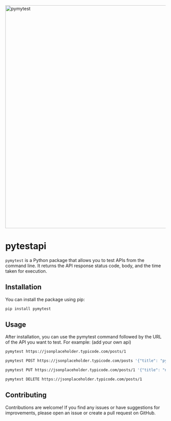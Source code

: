 <img width="700" alt="pymytest" src="https://github.com/prasadjivane/pymytest/assets/26869583/34f71b86-c96f-4628-815b-32914b8502d3">


# pytestapi

`pymytest` is a Python package that allows you to test APIs from the command line. It returns the API response status code, body, and the time taken for execution.

## Installation

You can install the package using pip:

```bash
pip install pymytest
```

## Usage

After installation, you can use the pymytest command followed by the URL of the API you want to test. For example: (add your own api)

```bash 
pymytest https://jsonplaceholder.typicode.com/posts/1

pymytest POST https://jsonplaceholder.typicode.com/posts '{"title": "pymytest", "body": "now", "userId": 1}'

pymytest PUT https://jsonplaceholder.typicode.com/posts/1 '{"title": "nnow", "body": "pymytest", "userId": 1}'

pymytest DELETE https://jsonplaceholder.typicode.com/posts/1
```

## Contributing

Contributions are welcome! If you find any issues or have suggestions for improvements, please open an issue or create a pull request on GitHub.
